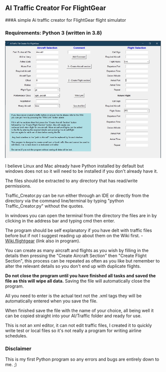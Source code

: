 ## AI Traffic Creator For FlightGear

###A simple Ai traffic creator for FlightGear flight simulator

### Requirements: Python 3 (written in 3.8)


![Screenshot](screenshot/screenshot.jpg)

I believe Linux and Mac already have Python installed by default but windows does not so it will need to be installed if you don't already have it.

The files should be extracted to any directory that has read/write permissions.

Traffic_Creator.py can be run either through an IDE or directly from the directory via the command line/terminal by typing "python Traffic_Creator.py" without the quotes.

 In windows you can open the terminal from the directory the files are in by clicking in the address bar and typing cmd then enter.

The program should be self explanatory if you have delt with traffic files before but if not I suggest reading up about them on the Wiki first. -
 [Wiki.flightgear](http://wiki.flightgear.org/AI_Traffic) (link also in program).

You can create as many aircraft and flights as you wish by filling in the details then pressing the "Create Aircraft Section" then "Create Flight Section", this process can be repeated as often as you like but remember to alter the relevant details so you don't end up with duplicate flights. 

**Do not close the program until you have finished all tasks and saved the file as this will wipe all data.** Saving the file will automatically close the program.

All you need to enter is the actual text not the .xml tags they will be automatically entered when you save the file.

When finished save the file with the name of your choice, all being well it can be copied straight into your AI/Traffic folder and ready for use.

This is not an xml editor, it can not edit traffic files, I created it to quickly write test or local files so it's not really a program for writing airline schedules.

### Disclaimer
This is my first Python program so any errors and bugs are entirely down to me. ;)
